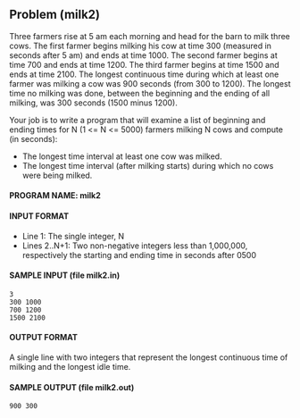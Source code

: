 ## Problem (milk2)

Three farmers rise at 5 am each morning and head for the barn to milk three cows. The first farmer begins milking his cow at time 300 (measured in seconds after 5 am) and ends at time 1000. The second farmer begins at time 700 and ends at time 1200. The third farmer begins at time 1500 and ends at time 2100. The longest continuous time during which at least one farmer was milking a cow was 900 seconds (from 300 to 1200). The longest time no milking was done, between the beginning and the ending of all milking, was 300 seconds (1500 minus 1200).

Your job is to write a program that will examine a list of beginning and ending times for N (1 <= N <= 5000) farmers milking N cows and compute (in seconds):

* The longest time interval at least one cow was milked.
* The longest time interval (after milking starts) during which no cows were being milked.

#### PROGRAM NAME: milk2

#### INPUT FORMAT

* Line 1:	The single integer, N
* Lines 2..N+1:	Two non-negative integers less than 1,000,000, respectively the starting and ending time in seconds after 0500

#### SAMPLE INPUT (file milk2.in)
```
3
300 1000
700 1200
1500 2100
```

#### OUTPUT FORMAT

A single line with two integers that represent the longest continuous time of milking and the longest idle time.

#### SAMPLE OUTPUT (file milk2.out)
```
900 300
```